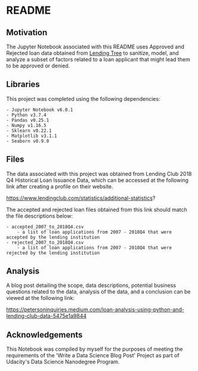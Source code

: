 # README

## Motivation
The Jupyter Notebook associated with this README uses Approved and Rejected loan data obtained from [Lending Tree](https://www.lendingtree.com/) to sanitize, model, 
and analyze a subset of factors related to a loan applicant that might lead them to be approved or denied.  


## Libraries
This project was completed using the following dependencies:

	- Jupyter Notebook v6.0.1
	- Python v3.7.4
	- Pandas v0.25.1
	- Numpy v1.16.5
	- Sklearn v0.22.1
	- Matplotlib v3.1.1
	- Seaborn v0.9.0

## Files
The data associated with this project was obtained from Lending Club 2018 Q4 Historical Loan Issuance Data, which can be accessed 
at the following link after creating a profile on their website. 

https://www.lendingclub.com/statistics/additional-statistics?

The accepted and rejected loan files obtained from this link should match the file descriptions below: 
	
	- accepted_2007_to_2018Q4.csv
		- a list of loan applications from 2007 - 2018Q4 that were accepted by the lending institution
	- rejected_2007_to_2018Q4.csv
		- a list of loan applications from 2007 - 2018Q4 that were rejected by the lending institution


## Analysis 
A blog post detailing the scope, data descriptions, potential business questions related to the data, analysis of the data, and a conclusion
can be viewed at the following link: 

https://petersoninquiries.medium.com/loan-analysis-using-python-and-lending-club-data-5475e1a9844 


## Acknowledgements

This Notebook was compiled by myself for the purposes of meeting the requirements of the 'Write a Data Science Blog Post' Project 
as part of Udacity's Data Science Nanodegree Program. 
